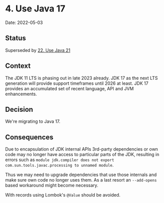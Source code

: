 # 4. Use Java 17

Date: 2022-05-03

## Status

Superseded by [22. Use Java 21](0022-use-java-21.md)

## Context

The JDK 11 LTS is phasing out in late 2023 already. JDK 17 as the next LTS generation will provide support timeframes until 2026 at least.
JDK 17 provides an accumulated set of recent language, API and JVM enhancements.

## Decision

We're migrating to Java 17.

## Consequences

Due to encapsulation of JDK internal APIs 3rd-party dependencies or own code may no longer have access to particular parts of the JDK,
resulting in errors such as `module jdk.compiler does not export com.sun.tools.javac.processing to unnamed module`.

Thus we may need to upgrade dependencies that use those internals and make sure own code no longer uses them.
As a last resort an `--add-opens` based workaround might become necessary.

With records using Lombok's `@Value` should be avoided.
